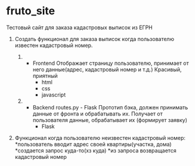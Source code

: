 # fruto_site
Тестовый сайт для заказа кадастровых выписок из ЕГРН

1) Создать функционал для заказа выписок когда пользователю известен кадастровый номер.
      1. - Frontend
         Отображает страницу пользователю, принимает от него данные(адрес, кадастровый номер и т.д.)
            Красивый, приятный
            * html
            * css
            * javascript
            
      2. - Backend
         routes.py - Flask
         Прототип бэка, должен принимать данные от фронта и обрабатывать их.
         Получает от пользователя данные, обрабатывает их (формирует заявку)
            * Flask

2) Функционал когда пользователю неизвестен кадастровый номер:
    *пользователь вводит адрес своей квартиры(участка, дома)
    *создается запрос куда-то(хз куда)
    *из запроса возвращается кадастровый номер
